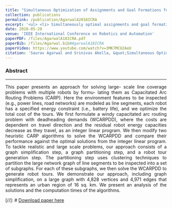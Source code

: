 ```yaml
---
title: "Simultaneous Optimization of Assignments and Goal Formations for Multiple Robots"
collection: publications
permalink: /publication/AgarwalA2018ICRA
excerpt: '<ul> <li> Simultaneously optimal assignments and goal formation for scale and translation <li> Collision-free trajectories through minimization of sum of squared distances'
date: 2018-05-20
venue: 'IEEE International Conference on Robotics and Automation'
paperPDF: /files/AgarwalA18ICRA.pdf
paperBib: /files/Agarwal.bib#AgarwalA18ICRA
paperVideo: https://www.youtube.com/watch?v=3MK7MCU2AeU
citation: 'Saurav Agarwal and Srinivas Akella, &quot;Simultaneous Optimization of Assignments and Goal Formations for Multiple Robots&quot; in <i>IEEE International Conference on Robotics and Automation</i>, May 2018.'
---
```

### Abstract
---
<div style="text-align: justify"> 
This paper presents an approach for solving large-
scale line coverage problems with multiple robots by formu-
lating them as Capacitated Arc Routing Problems (CARP).
Here the environment features to be inspected (e.g., power
lines, road networks) are modeled as line segments, each
robot has a specified energy constraint (i.e., battery life), and
we optimize the total cost of the tours. We first formulate
a windy capacitated arc routing problem with deadheading
demands (WCARPDD), where the costs are dependent on travel
direction and the residual robot energy capacities decrease as
they travel, as an integer linear program. We then modify
two heuristic CARP algorithms to solve the WCARPDD and
compare their performance against the optimal solutions from
the integer linear program. To tackle realistic and large scale
problems, our approach consists of a graph simplification step,
a graph partitioning step, and a robot tour generation step.
The partitioning step uses clustering techniques to partition
the large network graph of line segments to be inspected into
a set of subgraphs. For each of these subgraphs, we then solve
the WCARPDD to generate robot tours. We demonstrate our
approach, including graph simplification, on a large graph with
4,828 vertices and 4,971 edges that represents an urban region
of 16 sq. km. We present an analysis of the solutions and the
computation times of the algorithms.
</div>

 [//]: #  [Download paper here](http://academicpages.github.io/files/paper1.pdf) 


